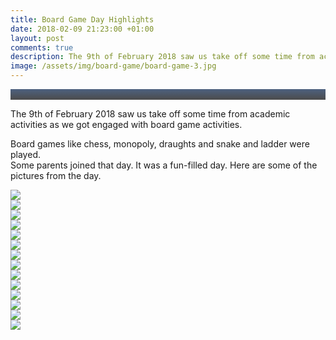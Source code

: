 ```yaml
---
title: Board Game Day Highlights
date: 2018-02-09 21:23:00 +01:00
layout: post
comments: true
description: The 9th of February 2018 saw us take off some time from academic activities as we got engaged with board game activities. Board games like chess, monopoly, draughts and snake and ladder were played.
image: /assets/img/board-game/board-game-3.jpg 
---
```


<div class = 'post-image' style="background-image:linear-gradient(rgba(3,31,74,0.7),rgba(0,0,0,0.7)),url({{site.baseurl}}/assets/img/board-game/board-game-3.jpg) "> <br> </div>

The 9th of February 2018 saw us take off some time from academic activities as we got engaged with board game activities.   
<!--excerpt-->
Board games like chess, monopoly, draughts and snake and ladder were played.   
Some parents joined that day. It was a fun-filled day. Here are some of the pictures from the day.

 <div class="row photos">
                <div class="col-6 col-sm-6 col-md-4 col-lg-3 item"><a href="/assets/img/board-game/board-game-1.jpg" data-lightbox="photos"><img class="img-fluid" src="/assets/img/board-game/board-game-1.jpg"></a></div>
                <div class="col-6 col-sm-6 col-md-4 col-lg-3 item"><a href="/assets/img/board-game/board-game-2.jpg" data-lightbox="photos"><img class="img-fluid" src="/assets/img/board-game/board-game-2.jpg"></a></div>
                <div class="col-6 col-sm-6 col-md-4 col-lg-3 item"><a href="/assets/img/board-game/board-game-3.jpg" data-lightbox="photos"><img class="img-fluid" src="/assets/img/board-game/board-game-3.jpg"></a></div>
                <div class="col-6 col-sm-6 col-md-4 col-lg-3 item"><a href="/assets/img/board-game/board-game-4.jpg" data-lightbox="photos"><img class="img-fluid" src="/assets/img/board-game/board-game-4.jpg"></a></div>
 </div>

 <div class="row photos">
                <div class="col-6 col-sm-6 col-md-4 col-lg-3 item"><a href="/assets/img/board-game/board-game-5.jpg" data-lightbox="photos"><img class="img-fluid" src="/assets/img/board-game/board-game-5.jpg"></a></div>
                <div class="col-6 col-sm-6 col-md-4 col-lg-3 item"><a href="/assets/img/board-game/board-game-6.jpg" data-lightbox="photos"><img class="img-fluid" src="/assets/img/board-game/board-game-6.jpg"></a></div>
                <div class="col-6 col-sm-6 col-md-4 col-lg-3 item"><a href="/assets/img/board-game/board-game-7.jpg" data-lightbox="photos"><img class="img-fluid" src="/assets/img/board-game/board-game-7.jpg"></a></div>
                <div class="col-6 col-sm-6 col-md-4 col-lg-3 item"><a href="/assets/img/board-game/board-game-8.jpg" data-lightbox="photos"><img class="img-fluid" src="/assets/img/board-game/board-game-8.jpg"></a></div>
            </div>
 
 <div class="row photos">
                <div class="col-6 col-sm-6 col-md-4 col-lg-3 item"><a href="/assets/img/board-game/board-game-9.jpg" data-lightbox="photos"><img class="img-fluid" src="/assets/img/board-game/board-game-9.jpg"></a></div>
                <div class="col-6 col-sm-6 col-md-4 col-lg-3 item"><a href="/assets/img/board-game/board-game-10.jpg" data-lightbox="photos"><img class="img-fluid" src="/assets/img/board-game/board-game-10.jpg"></a></div>
                <div class="col-6 col-sm-6 col-md-4 col-lg-3 item"><a href="/assets/img/board-game/board-game-11.jpg" data-lightbox="photos"><img class="img-fluid" src="/assets/img/board-game/board-game-11.jpg"></a></div>
                <div class="col-6 col-sm-6 col-md-4 col-lg-3 item"><a href="/assets/img/board-game/board-game-12.jpg" data-lightbox="photos"><img class="img-fluid" src="/assets/img/board-game/board-game-12.jpg"></a></div>
                </div>

<div class="row photos">
                <div class="col-6 col-sm-6 col-md-4 col-lg-3 item"><a href="/assets/img/board-game/board-game-13.jpg" data-lightbox="photos"><img class="img-fluid" src="/assets/img/board-game/board-game-13.jpg"></a></div>
                <div class="col-6 col-sm-6 col-md-4 col-lg-3 item"><a href="/assets/img/board-game/board-game-14.jpg" data-lightbox="photos"><img class="img-fluid" src="/assets/img/board-game/board-game-14.jpg"></a></div>
            </div>
